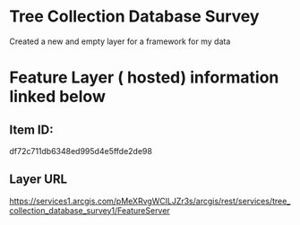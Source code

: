 # Tree Collection Database Survey 

Created a new and empty layer for a framework for my data

# Feature Layer ( hosted) information linked below

## Item ID:

df72c711db6348ed995d4e5ffde2de98

## Layer URL

https://services1.arcgis.com/pMeXRvgWClLJZr3s/arcgis/rest/services/tree_collection_database_survey1/FeatureServer

